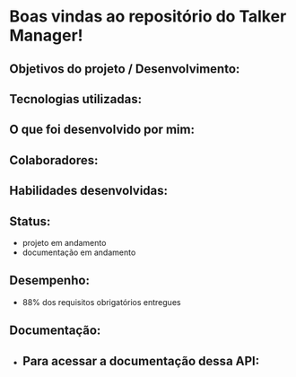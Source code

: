 # Boas vindas ao repositório do Talker Manager!


## Objetivos do projeto / Desenvolvimento:




## Tecnologias utilizadas:




## O que foi desenvolvido por mim:





## Colaboradores:






## Habilidades desenvolvidas:




## Status:
- projeto em andamento
- documentação em andamento


## Desempenho:

- 88% dos requisitos obrigatórios entregues


## Documentação:
- Para acessar a documentação dessa API:
  - 